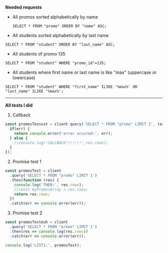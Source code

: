 **Needed requests**
- All promos sorted alphabetically by name


  `SELECT * FROM "promo" ORDER BY "name" ASC;`

- All students sorted alphabetically by last name

`SELECT * FROM "student" ORDER BY "last_name" ASC;`

- All students of promo 135
  
`SELECT * FROM "student" WHERE "promo_id"=135;`

- All students where first name or last name is like "max" (uppercase or lowercase)

`SELECT * FROM "student" WHERE "first_name" ILIKE '%max%' OR "last_name" ILIKE '%max%';`

--------------

**All tests I did**
1. Callback
```js
const promosTesssst = client.query('SELECT * FROM "promo" LIMIT 2', (err, res) => {
  if(err) {
    return console.error('error occured:', err);
  } else {
    //console.log('CALLBACK!!!!!!!',res.rows);
  }
});
```

2. Promise test 1
```js
const promosTest = client
  .query('SELECT * FROM "promo" LIMIT 1')
  .then(function (res) {
    console.log('THEN:', res.rows);
    //const myPromosArray = res.rows;
    return res.rows;
  }) 
  .catch(err => console.error(err));
```

3. Promise test 2
```js
const promosTesteuh = client
  .query('SELECT * FROM "promo" LIMIT 1')
  .then(res => console.log(res.rows))
  .catch(err => console.error(err));

console.log('LIST1:', promosTest);
```
